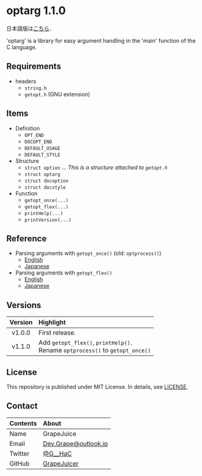 # optarg 1.1.0

日本語版は[こちら](https://github.com/GrapeJuicer/optarg/blob/main/README_ja.md)．

'optarg' is a library for easy argument handling in the 'main' function of the C language.

## Requirements

- headers
  - `string.h`
  - `getopt.h` (GNU extension)

## Items

- Definition
  - `OPT_END`
  - `DOCOPT_END`
  - `DEFAULT_USAGE`
  - `DEFAULT_STYLE`
- Structure
  - `struct option` ... *This is a structure attached to `getopt.h`*
  - `struct optarg`
  - `struct docoption`
  - `struct docstyle`
- Function
  - `getopt_once(...)`
  - `getopt_flex(...)`
  - `printHelp(...)`
  - `printVersion(...)`

## Reference

- Parsing arguments with `getopt_once()` (old: `optprocess()`)
  - [English](https://github.com/GrapeJuicer/optarg/blob/main/ref/ref_en_getopt_once.md)
  - [Japanese](https://github.com/GrapeJuicer/optarg/blob/main/ref/ref_ja_getopt_once.md)
- Parsing arguments with `getopt_flex()`
  - [English](https://github.com/GrapeJuicer/optarg/blob/main/ref/ref_en_getopt_flex.md)
  - [Japanese](https://github.com/GrapeJuicer/optarg/blob/main/ref/ref_ja_getopt_flex.md)

## Versions

| Version | Highlight                                                                       |
| :-----: | :------------------------------------------------------------------------------ |
| v1.0.0  | First release.                                                                  |
| v1.1.0  | Add `getopt_flex()`, `printHelp()`.<br>Rename `optprocess()` to `getopt_once()` |

## License
This repository is published under MIT License. In details, see [LICENSE](https://github.com/GrapeJuicer/optarg/edit/main/LICENSE).

## Contact
| Contents | About                                         |
| :------- | :-------------------------------------------- |
| Name     | GrapeJuice                                    |
| Email    | Dev.Grape@outlook.jp                          |
| Twitter  | [@G__HaC](https://twitter.com/G__HaC)         |
| GitHub   | [GrapeJuicer](https://github.com/GrapeJuicer) |
